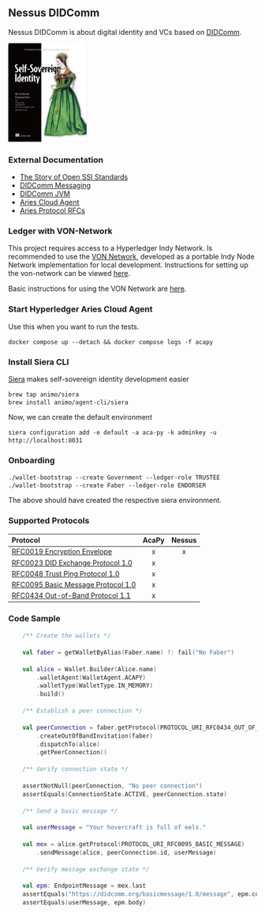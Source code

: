 ## Nessus DIDComm

Nessus DIDComm is about digital identity and VCs based on [DIDComm](https://identity.foundation/didcomm-messaging/spec/v2.0).

[<img src="docs/img/ssi-book.png" height="200" alt="self sovereign identity">](https://www.manning.com/books/self-sovereign-identity)

### External Documentation

* [The Story of Open SSI Standards](https://www.youtube.com/watch?v=RllH91rcFdE)
* [DIDComm Messaging](https://identity.foundation/didcomm-messaging/spec/v2.0)
* [DIDComm JVM](https://github.com/sicpa-dlab/didcomm-jvm)
* [Aries Cloud Agent](https://github.com/hyperledger/aries-cloudagent-python)
* [Aries Protocol RFCs](https://github.com/hyperledger/aries-rfcs/tree/main/features)

### Ledger with VON-Network

This project requires access to a Hyperledger Indy Network. Is recommended to use the [VON Network](https://github.com/bcgov/von-network), developed as a portable Indy Node Network implementation for local development. Instructions for setting up the von-network can be viewed [here](https://github.com/bcgov/von-network#running-the-network-locally).

Basic instructions for using the VON Network are [here](https://github.com/bcgov/von-network/blob/main/docs/UsingVONNetwork.md).

### Start Hyperledger Aries Cloud Agent

Use this when you want to run the tests.

```
docker compose up --detach && docker compose logs -f acapy
```

### Install Siera CLI

[Siera](https://siera.animo.id/) makes self-sovereign identity development easier

```
brew tap animo/siera
brew install animo/agent-cli/siera
```

Now, we can create the default environment

```
siera configuration add -e default -a aca-py -k adminkey -u http://localhost:8031
```

### Onboarding

```
./wallet-bootstrap --create Government --ledger-role TRUSTEE
./wallet-bootstrap --create Faber --ledger-role ENDORSER
```

The above should have created the respective siera environment.

### Supported Protocols

| Protocol                                      | AcaPy | Nessus |
|:----------------------------------------------|:-----:|:------:|
| [RFC0019 Encryption Envelope][rfc0019]        |   x   |   x    |
| [RFC0023 DID Exchange Protocol 1.0][rfc0023]  |   x   |        |
| [RFC0048 Trust Ping Protocol 1.0][rfc0048]    |   x   |        |
| [RFC0095 Basic Message Protocol 1.0][rfc0095] |   x   |        |
| [RFC0434 Out-of-Band Protocol 1.1][rfc0434]   |   x   |        |

[rfc0019]: https://github.com/hyperledger/aries-rfcs/tree/main/features/0019-encryption-envelope
[rfc0023]: https://github.com/hyperledger/aries-rfcs/tree/main/features/0023-did-exchange
[rfc0048]: https://github.com/hyperledger/aries-rfcs/tree/main/features/0048-trust-ping
[rfc0095]: https://github.com/hyperledger/aries-rfcs/tree/main/features/0095-basic-message
[rfc0434]: https://github.com/hyperledger/aries-rfcs/tree/main/features/0434-outofband

### Code Sample

```kotlin
    /** Create the wallets */
    
    val faber = getWalletByAlias(Faber.name) ?: fail("No Faber")
    
    val alice = Wallet.Builder(Alice.name)
        .walletAgent(WalletAgent.ACAPY)
        .walletType(WalletType.IN_MEMORY)
        .build()
            
    /** Establish a peer connection */
    
    val peerConnection = faber.getProtocol(PROTOCOL_URI_RFC0434_OUT_OF_BAND_V1_1)
        .createOutOfBandInvitation(faber)
        .dispatchTo(alice)
        .getPeerConnection()
    
    /** Verify connection state */
    
    assertNotNull(peerConnection, "No peer connection")
    assertEquals(ConnectionState.ACTIVE, peerConnection.state)
    
    /** Send a basic message */
    
    val userMessage = "Your hovercraft is full of eels."
    
    val mex = alice.getProtocol(PROTOCOL_URI_RFC0095_BASIC_MESSAGE)
        .sendMessage(alice, peerConnection.id, userMessage)
    
    /** Verify message exchange state */
    
    val epm: EndpointMessage = mex.last
    assertEquals("https://didcomm.org/basicmessage/1.0/message", epm.contentUri)
    assertEquals(userMessage, epm.body)
```
